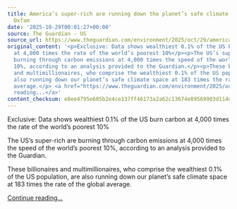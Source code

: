 ```yaml
---
title: America’s super-rich are running down the planet’s safe climate spaces, says
  Oxfam
date: '2025-10-29T00:01:27+00:00'
source: The Guardian - US
source_url: https://www.theguardian.com/environment/2025/oct/29/americas-super-rich-running-down-planet-safe-climate-spaces-oxfam
original_content: '<p>Exclusive: Data shows wealthiest 0.1% of the US burn carbon
  at 4,000 times the rate of the world’s poorest 10%</p><p>The US’s super-rich are
  burning through carbon emissions at 4,000 times the speed of the world’s poorest
  10%, according to an analysis provided to the Guardian.</p><p>These billionaires
  and multimillionaires, who comprise the wealthiest 0.1% of the US population, are
  also running down our planet’s safe climate space at 183 times the rate of the global
  average.</p> <a href="https://www.theguardian.com/environment/2025/oct/29/americas-super-rich-running-down-planet-safe-climate-spaces-oxfam">Continue
  reading...</a>'
content_checksum: e8ee4795e605b2e4ce137ff46173a2a62c13674e89569903d114d05593ade825
---
```


Exclusive: Data shows wealthiest 0.1% of the US burn carbon at 4,000 times the rate of the world’s poorest 10%

The US’s super-rich are burning through carbon emissions at 4,000 times the speed of the world’s poorest 10%, according to an analysis provided to the Guardian.

These billionaires and multimillionaires, who comprise the wealthiest 0.1% of the US population, are also running down our planet’s safe climate space at 183 times the rate of the global average.

 [Continue reading...](https://www.theguardian.com/environment/2025/oct/29/americas-super-rich-running-down-planet-safe-climate-spaces-oxfam)